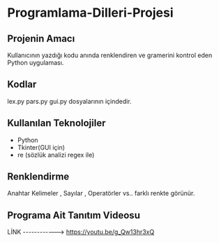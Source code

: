 # Programlama-Dilleri-Projesi
## Projenin Amacı
Kullanıcının yazdığı kodu anında renklendiren ve gramerini kontrol eden Python uygulaması.

## Kodlar
lex.py pars.py gui.py dosyalarının içindedir.


## Kullanılan Teknolojiler
- Python
- Tkinter(GUI için)
- re (sözlük analizi regex ile)


## Renklendirme
Anahtar Kelimeler , Sayılar , Operatörler vs.. farklı renkte görünür.

## Programa Ait Tanıtım Videosu

LİNK ------------> https://youtu.be/g_Qw13hr3xQ
